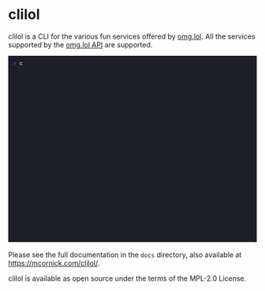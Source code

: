 # clilol

clilol is a CLI for the various fun services offered by [omg.lol](https://omg.lol/). All the services supported by the [omg.lol API](https://api.omg.lol) are supported.

![Screenshot](docs/clilol.gif "Screenshot")

Please see the full documentation in the `docs` directory, also available at https://mcornick.com/clilol/.

clilol is available as open source under the terms of the MPL-2.0 License.
